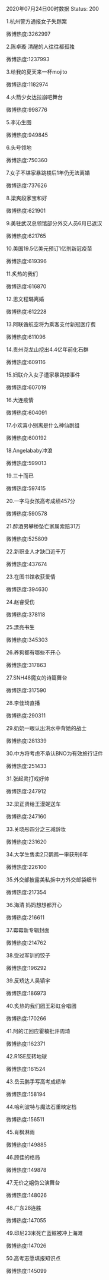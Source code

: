 2020年07月24日00时数据
Status: 200

1.杭州警方通报女子失踪案

微博热度:3262997

2.陈卓璇 清醒的人往往都孤独

微博热度:1237993

3.给我的夏天来一杯mojito

微博热度:1182974

4.火箭少女达拉崩吧舞台

微博热度:998776

5.李沁生图

微博热度:949845

6.头号领地

微博热度:750360

7.女子不堪家暴跳楼后1年仍无法离婚

微博热度:737626

8.梁爽段家宝和好

微博热度:621901

9.美驻武汉总领馆部分外交人员6月已返汉

微博热度:621765

10.美国19.5亿美元预订1亿剂新冠疫苗

微博热度:619396

11.炙热的我们

微博热度:616870

12.思文程璐离婚

微博热度:612228

13.阿联酋航空将为乘客支付新冠医疗费

微博热度:611096

14.贵州尧龙山挖出4.4亿年前化石群

微博热度:609116

15.妇联介入女子遭家暴跳楼事件

微博热度:607019

16.大连疫情

微博热度:604091

17.小欢喜小别离是什么神仙剧组

微博热度:600192

18.Angelababy冲浪

微博热度:599013

19.三十而已

微博热度:597415

20.一字马女孩高考成绩457分

微博热度:590578

21.醉酒男攀桥坠亡家属索赔31万

微博热度:525809

22.新职业人才缺口近千万

微博热度:437674

23.在图书馆收获爱情

微博热度:394630

24.赵睿受伤

微博热度:378118

25.漂亮书生

微博热度:345303

26.养狗都有哪些不开心

微博热度:317863

27.SNH48魔女的诗篇舞台

微博热度:317590

28.李佳琦直播

微博热度:290311

29.奶奶一眼认出洪水中背她的战士

微博热度:281339

30.中方将考虑不承认BNO为有效旅行证件

微博热度:251433

31.张起灵打戏好帅

微博热度:247912

32.梁正贤给王漫妮送车

微博热度:247160

33.关晓彤四分之三减龄妆

微博热度:231620

34.大学生售卖2只鹦鹉一审获刑6年

微博热度:226100

35.外交部披露美私拆中方外交邮袋细节

微博热度:217354

36.海清 妈妈想想都开心

微博热度:216611

37.霉霉新专辑封面

微博热度:214762

38.受过军训的饺子

微博热度:196292

39.反矫达人吴镇宇

微博热度:186973

40.炙热的我们团王彩虹合唱团

微博热度:170266

41.阿的江回应霍楠批评周琦

微博热度:162371

42.R1SE反转地球

微博热度:161524

43.岳云鹏手写高考成绩单

微博热度:158194

44.哈利波特与魔法石重映定档

微博热度:156511

45.肖枫淋雨

微博热度:149885

46.顾佳的格局

微博热度:149878

47.无价之姐伪公演舞台

微博热度:148026

48.广东28连胜

微博热度:147055

49.印尼23米死亡蓝鲸被冲上海滩

微博热度:147026

50.高考志愿填报知识点

微博热度:145099

